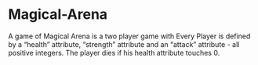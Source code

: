 # Magical-Arena
A game of Magical Arena is a two player game with Every Player is defined by a “health” attribute, “strength” attribute and an “attack” attribute - all positive integers. The player dies if his health attribute touches 0.
